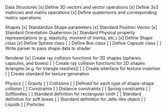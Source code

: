 Data Structures
    [x] Define 3D vectors and vector operations
    [x] Define 3x3 matricies and matrix operations
    [x] Define quaternions and corresponding matrix operations

Shapes
    [x] Standardize Shape parameters
        [x] Standard Position Vector
        [x] Standard Orientation Quaternion
        [x] Standard Physical property representations (e.g. elasticity, moment of inertia, etc.)
    [x] Define Shape class
    [x] Define Sphere class
    [ ] Define Box class
    [ ] Define Capsule class
    [ ] Write parser to pass shape data to shader

Renderer
    [x] Create ray collision functions for 3D shapes (spheres, capsules, and boxes)
    [ ] Create ray collision functions for 2D shapes (triangles [e.g. for triangle meshes])
    [ ] Create interface for texture insertion
    [ ] Create standard for texture generation

Physics
    [ ] Gravity
    [ ] Collisions
        [ ] Defined for each type of shape-shape collision
    [ ] Constraints
        [ ] Distance constraints
        [ ] Spring constraints
    [ ] Softbodies
        [ ] Standard definition for rectangular cloth
        [ ] Standard definition for soft boxes
        [ ] Standard definition for Jello-like object
    [ ] Liquids
    [ ] Particles

